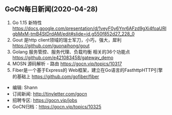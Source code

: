 ## GoCN每日新闻(2020-04-28)

1. Go 1.15 新特性  https://docs.google.com/presentation/d/1veyF0y6Ynr6AFzd9gXi4foaURlgbMxM-tmB4StDrdAM/edit#slide=id.g550f852d27_228_0
2. Gout 是http client领域的瑞士军刀，小巧，强大，犀利  https://github.com/guonaihong/gout
3. Golang 服务管控、服务代理、负载均衡 相关的36个功能点  https://github.com/e421083458/gateway_demo
4. MOSN 源码解析 - 路由  https://gocn.vip/topics/10317
5. Fiber是一个基于Express的 Web框架，建立在Go语言的FasthttpHTTP引擎的基础上 https://github.com/gofiber/fiber

- 编辑: Shann
- 订阅新闻: http://tinyletter.com/gocn
- 招聘专区: https://gocn.vip/jobs
- GoCN归档：https://gocn.vip/topics/10325
